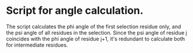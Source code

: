 # Script for angle calculation.

The script calculates the phi angle of the first selection residue only, and the psi angle of all residues in the selection.
Since the psi angle of residue j coincides with the phi angle of residue j+1, it's redundant to calculate both for intermediate residues.
